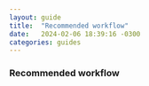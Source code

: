 ```yaml
---
layout: guide
title:  "Recommended workflow"
date:   2024-02-06 18:39:16 -0300
categories: guides
---
```


### Recommended workflow